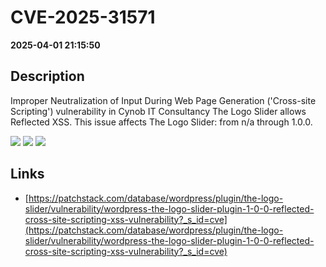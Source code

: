 # CVE-2025-31571

**2025-04-01 21:15:50**

## Description
Improper Neutralization of Input During Web Page Generation ('Cross-site Scripting') vulnerability in Cynob IT Consultancy The Logo Slider allows Reflected XSS. This issue affects The Logo Slider: from n/a through 1.0.0.

![](https://img.shields.io/static/v1?label=Score&message=7.1&color=red)
![](https://img.shields.io/static/v1?label=Severity&message=HIGH&color=red)
![](https://img.shields.io/static/v1?label=CWE&message=XSS&color=green)

## Links
- [https://patchstack.com/database/wordpress/plugin/the-logo-slider/vulnerability/wordpress-the-logo-slider-plugin-1-0-0-reflected-cross-site-scripting-xss-vulnerability?_s_id=cve](https://patchstack.com/database/wordpress/plugin/the-logo-slider/vulnerability/wordpress-the-logo-slider-plugin-1-0-0-reflected-cross-site-scripting-xss-vulnerability?_s_id=cve)
